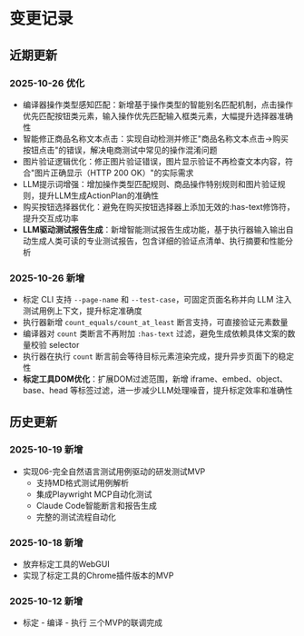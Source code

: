 # 变更记录

## 近期更新

### 2025-10-26 优化
- 编译器操作类型感知匹配：新增基于操作类型的智能别名匹配机制，点击操作优先匹配按钮类元素，输入操作优先匹配输入框类元素，大幅提升选择器准确性
- 智能修正商品名称文本点击：实现自动检测并修正"商品名称文本点击→购买按钮点击"的错误，解决电商测试中常见的操作混淆问题
- 图片验证逻辑优化：修正图片验证错误，图片显示验证不再检查文本内容，符合"图片正确显示（HTTP 200 OK）"的实际需求
- LLM提示词增强：增加操作类型匹配规则、商品操作特别规则和图片验证规则，提升LLM生成ActionPlan的准确性
- 购买按钮选择器优化：避免在购买按钮选择器上添加无效的:has-text修饰符，提升交互成功率
- **LLM驱动测试报告生成**：新增智能测试报告生成功能，基于执行器输入输出自动生成人类可读的专业测试报告，包含详细的验证点清单、执行摘要和性能分析

### 2025-10-26 新增
- 标定 CLI 支持 `--page-name` 和 `--test-case`，可固定页面名称并向 LLM 注入测试用例上下文，提升标定准确度
- 执行器新增 `count_equals/count_at_least` 断言支持，可直接验证元素数量
- 编译器对 `count` 类断言不再附加 `:has-text` 过滤，避免生成依赖具体文案的数量校验 selector
- 执行器在执行 `count` 断言前会等待目标元素渲染完成，提升异步页面下的稳定性
- **标定工具DOM优化**：扩展DOM过滤范围，新增 iframe、embed、object、base、head 等标签过滤，进一步减少LLM处理噪音，提升标定效率和准确性

## 历史更新

### 2025-10-19 新增
- 实现06-完全自然语言测试用例驱动的研发测试MVP
  - 支持MD格式测试用例解析
  - 集成Playwright MCP自动化测试
  - Claude Code智能断言和报告生成
  - 完整的测试流程自动化

### 2025-10-18 新增
- 放弃标定工具的WebGUI
- 实现了标定工具的Chrome插件版本的MVP

### 2025-10-12 新增
- 标定 - 编译 - 执行 三个MVP的联调完成
